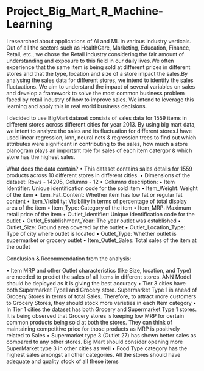 # Project_Big_Mart_R_Machine-Learning

I researched about applications of AI and ML in various industry verticals. Out of all the sectors such as HealthCare, Marketing, Education, Finance, Retail, etc., we chose the Retail industry considering the fair amount of understanding and exposure to this field in our daily lives.We often experience that the same item is being sold at different prices in different stores and that the type, location and size of a store impact the sales.By analysing the sales data for different stores, we intend to identify the sales fluctuations.  We aim to understand the impact of several variables on sales and develop a framework to solve the most common business problem faced by retail industry of how to improve sales. We intend to leverage this learning and apply this in real world business decisions.

I decided to use BigMart dataset consists of sales data for 1559 items in different stores across different cities for year 2013. By using big mart data, we intent to analyze the sales and its fluctuation for different stores.I have used linear regression, knn, neural nets & regression trees to find out which attributes were significant in contributing to the sales, how much a store planogram plays an importsnt role for sales of each item catergor & which store has the highest sales.

What does the data contain?
•	This dataset contains sales details for 1559 products across 10 different stores in different cities.
•	Dimensions of the dataset: Rows - 14205, Columns - 12 
•	Columns description:
•	Item Identifier: Unique identification code for the sold item
•	Item_Weight: Weight of the item
•	Item_Fat_Content: Whether item has low fat or regular fat content
•	Item_Visibility: Visibility in terms of percentage of total display area of the item
•	Item_Type: Category of the item
•	Item_MRP: Maximum retail price of the item
•	Outlet_Identifier: Unique identification code for the outlet
•	Outlet_Establishment_Year: The year outlet was established
•	Outlet_Size: Ground area covered by the outlet
•	Outlet_Location_Type: Type of city where outlet is located
•	Outlet_Type: Whether outlet is supermarket or grocery outlet
•	Item_Outlet_Sales: Total sales of the item at the outlet

Conclusion & Recommendation from the analysis:

• Item MRP and other Outlet characteristics (like Size, location, and Type) are needed to predict the sales of all Items in different stores. ANN Model should be deployed as it is giving the best accuracy
• Tier 3 cities have both Supermarket Type1 and Grocery store. Supermarket Type 1 is ahead of Grocery Stores in terms of total Sales. Therefore, to attract more customers to Grocery Stores,
they should stock more varieties in each Item category
• In Tier 1 cities the dataset has both Grocery and Supermarket Type 1 stores. It is being observed that Grocery stores is keeping low MRP for certain common products being sold at both the stores. They can think of maintaining competitive price for those products as MRP is positively related to Sales
• Supermarket type 3 (Outlet 27) has shown better sales as compared to any other stores. Big Mart should consider opening more SuperMarket type 3 in other cities as well
• Food Type category has the highest sales amongst all other categories. All the stores should have adequate and quality stock of all these items
